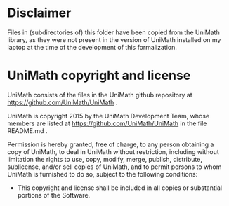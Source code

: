 # Disclaimer 

Files in (subdirectories of) this folder have been copied from the UniMath library,
as they were not present in the version of UniMath installed on my laptop at
the time of the development of this formalization.

UniMath copyright and license
=============================

UniMath consists of the files in the UniMath github repository at
https://github.com/UniMath/UniMath .

UniMath is copyright 2015 by the UniMath Development Team, whose members are
listed at https://github.com/UniMath/UniMath in the file README.md .

Permission is hereby granted, free of charge, to any person obtaining a copy of
UniMath, to deal in UniMath without restriction, including without limitation
the rights to use, copy, modify, merge, publish, distribute, sublicense, and/or
sell copies of UniMath, and to permit persons to whom UniMath is furnished to
do so, subject to the following conditions:

* This copyright and license shall be included in all copies or substantial
  portions of the Software.

